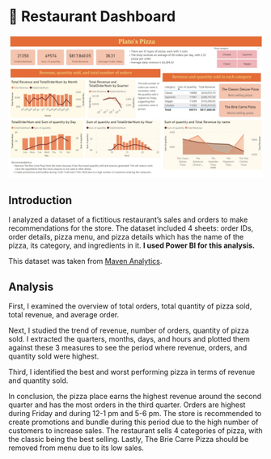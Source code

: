 # 🍕 Restaurant Dashboard
![Restaurant Dashboard](RestaurantDashboard.jpg)
## Introduction
I analyzed a dataset of a fictitious restaurant’s sales and orders to make recommendations for the store. The dataset included 4 sheets: order IDs, order details, pizza menu, and pizza details which has the name of the pizza, its category, and ingredients in it. **I used Power BI for this analysis.**

This dataset was taken from [Maven Analytics](https://mavenanalytics.io/challenges/maven-pizza-challenge/be511a47-85fd-4931-8293-c3bffb577199).
## Analysis
First, I examined the overview of total orders, total quantity of pizza sold, total revenue, and average order. 

Next, I studied the trend of revenue, number of orders, quantity of pizza sold. I extracted the quarters, months, days, and hours and plotted them against these 3 measures to see the period where revenue, orders, and quantity sold were highest. 

Third, I identified the best and worst performing pizza in terms of revenue and quantity sold. 

In conclusion, the pizza place earns the highest revenue around the second quarter and has the most orders in the third quarter. Orders are highest during Friday and during 12-1 pm and 5-6 pm. The store is recommended to create promotions and bundle during this period due to the high number of customers to increase sales. The restaurant sells 4 categories of pizza, with the classic being the best selling. Lastly, The Brie Carre Pizza should be removed from menu due to its low sales.
